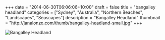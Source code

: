 +++
date = "2014-06-30T06:06:06+10:00"
draft = false
title = "bangalley headland"
categories = ["Sydney", "Australia", "Northern Beaches", "Landscapes", "Seascapes"]
description = "Bangalley Headland"
thumbnail = "http://janalonzo.com/thumb/bangalley-headland-small.jpg"
+++

<img sizes="(max-width: 30em) 100%, (max-width: 50em) 50%,
            calc(33% - 100px)"
     srcset="/thumb/bangalley-headland.jpg 3200w,
             /thumb/bangalley-headland-large.jpg 2560w,
             /thumb/bangalley-headland-medium.jpg 2048w,
             /thumb/bangalley-headland-small.jpg 1024w,
             /thumb/bangalley-headland-xsmall.jpg 640w"
     src="/thumb/bangalley-headland-small.jpg"
     class="img-responsive caption__media"
     alt="Bangalley Headland"
     itemprop="image"/>

